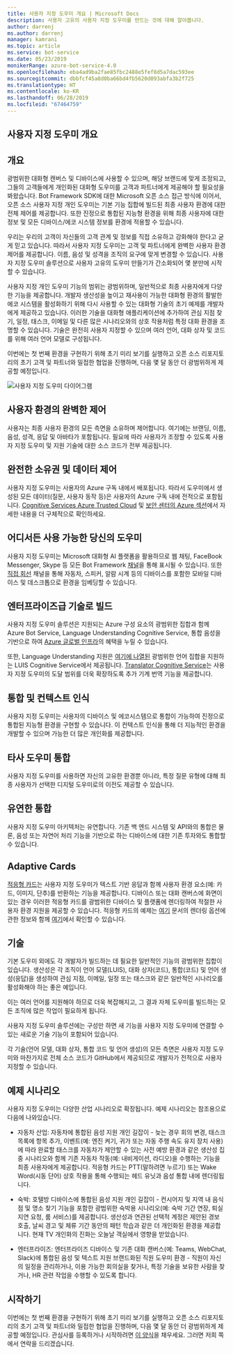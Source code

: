 ```yaml
---
title: 사용자 지정 도우미 개요 | Microsoft Docs
description: 사용자 고유의 사용자 지정 도우미를 만드는 것에 대해 알아봅니다.
author: darrenj
ms.author: darrenj
manager: kamrani
ms.topic: article
ms.service: bot-service
ms.date: 05/23/2019
monikerRange: azure-bot-service-4.0
ms.openlocfilehash: eba4ad9ba2fae85fbc2488e5fef8d5a7dac593ee
ms.sourcegitcommit: dbbfcf45a8d0ba66bd4fb5620d093abfa3b2f725
ms.translationtype: HT
ms.contentlocale: ko-KR
ms.lasthandoff: 06/28/2019
ms.locfileid: "67464759"
---
```

## <a name="custom-assistant-overview"></a>사용자 지정 도우미 개요

## <a name="overview"></a>개요

광범위한 대화형 캔버스 및 디바이스에 사용할 수 있으며, 해당 브랜드에 맞게 조정되고, 그들의 고객들에게 개인화된 대화형 도우미를 고객과 파트너에게 제공해야 할 필요성을 봐왔습니다. Bot Framework SDK에 대한 Microsoft 오픈 소스 접근 방식에 이어서, 오픈 소스 사용자 지정 개인 도우미는 기본 기능 집합에 빌드된 최종 사용자 환경에 대한 전체 제어를 제공합니다. 또한 진정으로 통합된 지능형 환경을 위해 최종 사용자에 대한 정보 및 모든 디바이스/에코 시스템 정보를 환경에 적용할 수 있습니다.

우리는 우리의 고객이 자신들의 고객 관계 및 정보를 직접 소유하고 강화해야 한다고 굳게 믿고 있습니다. 따라서 사용자 지정 도우미는 고객 및 파트너에게 완벽한 사용자 환경 제어를 제공합니다. 이름, 음성 및 성격을 조직의 요구에 맞게 변경할 수 있습니다. 사용자 지정 도우미 솔루션으로 사용자 고유의 도우미 만들기가 간소화되어 몇 분만에 시작할 수 있습니다. 

사용자 지정 개인 도우미 기능의 범위는 광범위하며, 일반적으로 최종 사용자에게 다양한 기능을 제공합니다. 개발자 생산성을 높이고 재사용이 가능한 대화형 환경의 활발한 에코 시스템을 활성화하기 위해 다시 사용할 수 있는 대화형 기술의 초기 예제를 개발자에게 제공하고 있습니다. 이러한 기술을 대화형 애플리케이션에 추가하여 관심 지점 찾기, 일정, 태스크, 이메일 및 다른 많은 시나리오와의 상호 작용처럼 특정 대화 환경을 조명할 수 있습니다. 기술은 완전히 사용자 지정할 수 있으며 여러 언어, 대화 상자 및 코드를 위해 여러 언어 모델로 구성됩니다.

이번에는 첫 번째 환경을 구현하기 위해 초기 미리 보기를 실행하고 오픈 소스 리포지토리의 초기 고객 및 파트너와 밀접한 협업을 진행하며, 다음 몇 달 동안 더 광범위하게 제공할 예정입니다. 

![사용자 지정 도우미 다이어그램](media/enterprise-template/CustomAssistantDiagram.jpg)

## <a name="complete-control-of-the-user-experience"></a>사용자 환경의 완벽한 제어

사용자는 최종 사용자 환경의 모든 측면을 소유하며 제어합니다. 여기에는 브랜딩, 이름, 음성, 성격, 응답 및 아바타가 포함됩니다. 필요에 따라 사용자가 조정할 수 있도록 사용자 지정 도우미 및 지원 기술에 대한 소스 코드가 전부 제공됩니다.

## <a name="complete-ownership-and-control-of-data"></a>완전한 소유권 및 데이터 제어

사용자 지정 도우미는 사용자의 Azure 구독 내에서 배포됩니다. 따라서 도우미에서 생성된 모든 데이터(질문, 사용자 동작 등)은 사용자의 Azure 구독 내에 전적으로 포함됩니다. [Cognitive Services Azure Trusted Cloud](https://www.microsoft.com/trustcenter/cloudservices/cognitiveservices) 및 [보안 센터의 Azure 섹션](https://www.microsoft.com/TrustCenter/CloudServices/Azure)에서 자세한 내용을 더 구체적으로 확인하세요.

## <a name="your-assistant-anywhere"></a>어디서든 사용 가능한 당신의 도우미

사용자 지정 도우미는 Microsoft 대화형 AI 플랫폼을 활용하므로 웹 채팅, FaceBook Messenger, Skype 등 모든 Bot Framework [채널](https://docs.microsoft.com/azure/bot-service/bot-service-manage-channels?view=azure-bot-service-4.0)을 통해 표시될 수 있습니다. 또한 [직접 회선](https://docs.microsoft.com/azure/bot-service/rest-api/bot-framework-rest-direct-line-3-0-concepts?view=azure-bot-service-4.0) 채널을 통해 자동차, 스피커, 알람 시계 등의 디바이스를 포함한 모바일 디바이스 및 데스크톱으로 환경을 임베딩할 수 있습니다.

## <a name="built-on-enterprise-grade-technology"></a>엔터프라이즈급 기술로 빌드

사용자 지정 도우미 솔루션은 지원되는 Azure 구성 요소의 광범위한 집합과 함께 Azure Bot Service, Language Understanding Cognitive Service, 통합 음성을 기반으로 하여 [Azure 글로벌 인프라](https://azure.microsoft.com/global-infrastructure/)의 혜택을 누릴 수 있습니다.

또한, Language Understanding 지원은 [여기에 나열된](https://docs.microsoft.com/azure/cognitive-services/luis/luis-supported-languages) 광범위한 언어 집합을 지원하는 LUIS Cognitive Service에서 제공됩니다. [Translator Cognitive Service](https://azure.microsoft.com/services/cognitive-services/translator-text-api/)는 사용자 지정 도우미의 도달 범위를 더욱 확장하도록 추가 기계 번역 기능을 제공합니다.

## <a name="integrated-and-context-aware"></a>통합 및 컨텍스트 인식

사용자 지정 도우미는 사용자의 디바이스 및 에코시스템으로 통합이 가능하여 진정으로 통합된 지능형 환경을 구현할 수 있습니다. 이 컨텍스트 인식을 통해 더 지능적인 환경을 개발할 수 있으며 가능한 더 많은 개인화를 제공합니다.

## <a name="3rd-party-assistant-integration"></a>타사 도우미 통합

사용자 지정 도우미를 사용하면 자신의 고유한 환경뿐 아니라, 특정 질문 유형에 대해 최종 사용자가 선택한 디지털 도우미로의 이전도 제공할 수 있습니다.

## <a name="flexible-integration"></a>유연한 통합

사용자 지정 도우미 아키텍처는 유연합니다. 기존 백 엔드 시스템 및 API와의 통합은 물론, 음성 또는 자연어 처리 기능을 기반으로 하는 디바이스에 대한 기존 투자와도 통합할 수 있습니다.

## <a name="adaptive-cards"></a>Adaptive Cards

[적응형 카드](https://adaptivecards.io/)는 사용자 지정 도우미가 텍스트 기반 응답과 함께 사용자 환경 요소(예: 카드, 이미지, 단추)를 반환하는 기능을 제공합니다. 디바이스 또는 대화 캔버스에 화면이 있는 경우 이러한 적응형 카드를 광범위한 디바이스 및 플랫폼에 렌더링하여 적절한 사용자 환경 지원을 제공할 수 있습니다. 적응형 카드의 예제는 [여기](https://docs.microsoft.com/adaptive-cards/rendering-cards/getting-started) 문서의 렌더링 옵션에 관한 정보와 함께 [여기](https://adaptivecards.io/samples/)에서 확인할 수 있습니다.


## <a name="skills"></a>기술

기본 도우미 외에도 각 개발자가 빌드하는 데 필요한 일반적인 기능의 광범위한 집합이 있습니다. 생산성은 각 조직이 언어 모델(LUIS), 대화 상자(코드), 통합(코드) 및 언어 생성(응답)을 생성하여 관심 지점, 이메일, 일정 또는 태스크와 같은 일반적인 시나리오를 활성화해야 하는 좋은 예입니다.

이는 여러 언어를 지원해야 하므로 더욱 복잡해지고, 그 결과 자체 도우미를 빌드하는 모든 조직에 많은 작업이 필요하게 됩니다.

사용자 지정 도우미 솔루션에는 구성만 하면 새 기능을 사용자 지정 도우미에 연결할 수 있는 새로운 기술 기능이 포함되어 있습니다. 

각 기술(언어 모델, 대화 상자, 통합 코드 및 언어 생성)의 모든 측면은 사용자 지정 도우미와 마찬가지로 전체 소스 코드가 GitHub에서 제공되므로 개발자가 전적으로 사용자 지정할 수 있습니다.

## <a name="example-scenarios"></a>예제 시나리오

사용자 지정 도우미는 다양한 산업 시나리오로 확장됩니다. 예제 시나리오는 참조용으로 다음에 나와있습니다.

- 자동차 산업: 자동차에 통합된 음성 지원 개인 길잡이 - 늦는 경우 회의 변경, 태스크 목록에 항목 추가, 이벤트(예: 엔진 켜기, 귀가 또는 자동 주행 속도 유지 장치 사용)에 따라 완료할 태스크를 자동차가 제안할 수 있는 사전 예방 환경과 같은 생산성 집중 시나리오와 함께 기존 자동차 작동(예: 내비게이션, 라디오)을 수행하는 기능을 최종 사용자에게 제공합니다. 적응형 카드는 PTT(말하려면 누르기) 또는 Wake Word(시동 단어) 상호 작용을 통해 수행되는 헤드 유닛과 음성 통합 내에 렌더링됩니다.

- 숙박: 호텔방 디바이스에 통합된 음성 지원 개인 길잡이 - 컨시어지 및 지역 내 음식점 및 명소 찾기 기능을 포함한 광범위한 숙박용 시나리오(예: 숙박 기간 연장, 퇴실 지연 요청, 룸 서비스)를 제공합니다. 생산성과 연관된 선택적 계정은 제안된 경보 호출, 날씨 경고 및 체류 기간 동안의 패턴 학습과 같은 더 개인화된 환경을 제공합니다. 현재 TV 개인화의 진화는 오늘날 객실에서 영향을 받았습니다.

- 엔터프라이즈: 엔터프라이즈 디바이스 및 기존 대화 캔버스(예: Teams, WebChat, Slack)에 통합된 음성 및 텍스트 지원 브랜드화된 직원 도우미 환경 - 직원이 자신의 일정을 관리하거나, 이용 가능한 회의실을 찾거나, 특정 기술을 보유한 사람을 찾거나, HR 관련 작업을 수행할 수 있도록 합니다. 

## <a name="getting-started"></a>시작하기

이번에는 첫 번째 환경을 구현하기 위해 초기 미리 보기를 실행하고 오픈 소스 리포지토리의 초기 고객 및 파트너와 밀접한 협업을 진행하며, 다음 몇 달 동안 더 광범위하게 제공할 예정입니다. 관심사를 등록하거나 시작하려면 [이 양식](https://aka.ms/customassistantpreviewform)을 채우세요. 그러면 저희 쪽에서 연락을 드리겠습니다.

